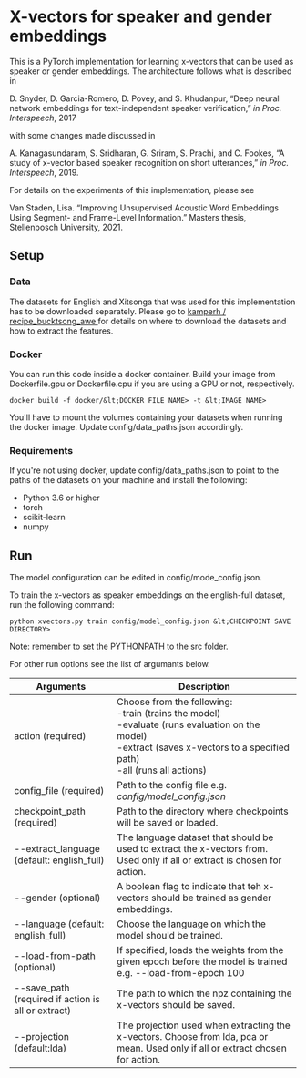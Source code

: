 # X-vectors for speaker and gender embeddings

This is a PyTorch implementation for learning x-vectors that can be used as speaker or gender embeddings. The architecture follows what is described in 

D. Snyder, D. Garcia-Romero, D. Povey, and S. Khudanpur, “Deep neural network embeddings for text-independent speaker verification,” _in Proc. Interspeech_, 2017

with some changes made discussed in 

A. Kanagasundaram, S. Sridharan, G. Sriram, S. Prachi, and C. Fookes, “A study of x-vector based speaker recognition on short utterances,” _in Proc. Interspeech_, 2019.

For details on the experiments of this implementation, please see

Van Staden, Lisa. “Improving Unsupervised Acoustic Word Embeddings Using Segment- and Frame-Level Information.” Masters thesis, Stellenbosch University, 2021.

## Setup

### Data
The datasets for English and Xitsonga that was used for this implementation has to be downloaded separately. Please go to [ kamperh /
recipe_bucktsong_awe ](https://github.com/kamperh/recipe_bucktsong_awe) for details on where to download the datasets and how to extract the features.

### Docker
You can run this code inside a docker container. Build your image from Dockerfile.gpu or Dockerfile.cpu if you are using a GPU or not, respectively.

`docker build -f docker/&lt;DOCKER FILE NAME> -t &lt;IMAGE NAME>`

You'll have to mount the volumes containing your datasets when running the docker image. Update config/data_paths.json accordingly.

### Requirements

If you're not using docker, update config/data_paths.json to point to the paths of the datasets on your machine and install the following:
- Python 3.6 or higher
- torch
- scikit-learn
- numpy

## Run
The model configuration can be edited in config/mode_config.json.

To train the x-vectors as speaker embeddings on the english-full dataset, run the following command:

`python xvectors.py train config/model_config.json &lt;CHECKPOINT SAVE DIRECTORY>`

Note: remember to set the PYTHONPATH to the src folder.

For other run options see the list of argumants below.

| Arguments                                          | Description                                                                                                                                                                             |
|----------------------------------------------------|-----------------------------------------------------------------------------------------------------------------------------------------------------------------------------------------|
| action (required)                                  | Choose from the following:<br/> -train (trains the model)<br/> -evaluate (runs evaluation on the model) <br/>-extract (saves x-vectors to a specified path) <br/>-all (runs all actions) |
| config_file (required)                             | Path to the config file e.g.  _config/model_config.json_                                                                                                                                |
| checkpoint_path (required)                         | Path to the directory where checkpoints will be saved or loaded.                                                                                                                        |
| --extract_language (default: english_full)         | The language dataset that should be used to extract the x-vectors from. Used only if all or extract is chosen for action.                                                               |
| --gender (optional)                                | A boolean flag to indicate that teh x-vectors should be trained as gender embeddings.                                                                                                   |
| --language (default: english_full)                 | Choose the language on which the model should be trained.                                                                                                                               |
| --load-from-path (optional)                        | If specified, loads the weights from the given epoch before the model is trained e.g. --load-from-epoch 100                                                                             |
| --save_path (required if action is all or extract) | The path to which the npz containing the x-vectors should be saved.                                                                                                                     |
| --projection (default:lda)                         | The projection used when extracting the x-vectors. Choose from lda, pca or mean. Used only if all or extract chosen for action.|


